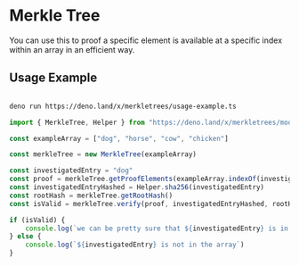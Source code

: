 # Merkle Tree 

You can use this to proof a specific element is available at a specific index within an array in an efficient way.

## Usage Example

```sh

deno run https://deno.land/x/merkletrees/usage-example.ts

```

```ts
import { MerkleTree, Helper } from "https://deno.land/x/merkletrees/mod.ts"

const exampleArray = ["dog", "horse", "cow", "chicken"]

const merkleTree = new MerkleTree(exampleArray)

const investigatedEntry = "dog"
const proof = merkleTree.getProofElements(exampleArray.indexOf(investigatedEntry))
const investigatedEntryHashed = Helper.sha256(investigatedEntry)
const rootHash = merkleTree.getRootHash()
const isValid = merkleTree.verify(proof, investigatedEntryHashed, rootHash, exampleArray.indexOf(investigatedEntry))

if (isValid) {
    console.log(`we can be pretty sure that ${investigatedEntry} is in the array at index: ${exampleArray.indexOf(investigatedEntry)}`)
} else {
    console.log(`${investigatedEntry} is not in the array`)
}
```